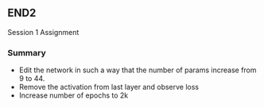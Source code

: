 ## END2 ##
Session 1 Assignment

### Summary ###
* Edit the network in such a way that the number of params increase from 9 to 44. 
* Remove the activation from last layer and observe loss
* Increase number of epochs to 2k
